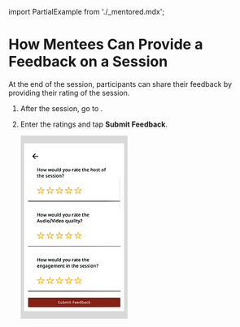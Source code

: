 import PartialExample from './_mentored.mdx';

# How Mentees Can Provide a Feedback on a Session
At the end of the session, participants can share their feedback by providing their rating of the session. 

1. After the session, go to <PartialExample mentored />.

2. Enter the ratings and tap **Submit Feedback**.

   ![](media/participant-feedback-form.PNG)


